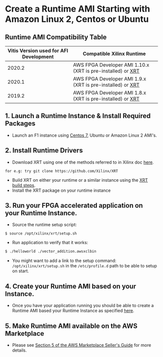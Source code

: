 # Create a Runtime AMI Starting with Amazon Linux 2, Centos or Ubuntu                          

## Runtime AMI Compatibility Table

| Vitis Version used for AFI Development | Compatible Xilinx Runtime |
|--------------------------------------|-----------------------------|
| 2020.2 | AWS FPGA Developer AMI 1.10.x (XRT is pre-installed) or [XRT](https://xilinx.github.io/XRT/2020.2/html/build.html) |
| 2020.1 | AWS FPGA Developer AMI 1.9.x (XRT is pre-installed) or [XRT](https://xilinx.github.io/XRT/2020.1/html/build.html) |
| 2019.2 | AWS FPGA Developer AMI 1.8.x (XRT is pre-installed) or [XRT](https://xilinx.github.io/XRT/2019.2/html/build.html) |

## 1. Launch a Runtime Instance & Install Required Packages 

* Launch an F1 instance using [Centos 7](https://aws.amazon.com/marketplace/pp/B00O7WM7QW), Ubuntu or Amazon Linux 2 AMI's.

## 2. Install Runtime Drivers  
* Download XRT using one of the methods referred to in Xilinx doc [here](https://www.xilinx.com/html_docs/xilinx2020_2/vitis_doc/acceleration_installation.html).
```
for e.g: try git clone https://github.com/Xilinx/XRT
```

* Build XRT on either your runtime or a similar instance using the [XRT build steps](https://xilinx.github.io/XRT/2019.2/html/build.html).
* Install the XRT package on your runtime instance

## 3. Run your FPGA accelerated application on your Runtime Instance.
* Source the runtime setup script:
```
$ source /opt/xilinx/xrt/setup.sh
```
* Run application to verify that it works:
```bash
$ ./helloworld ./vector_addition.awsxclbin 
```
* You might want to add a link to the setup command: `/opt/xilinx/xrt/setup.sh` in the `/etc/profile.d` path to be able to setup on start.

## 4. Create your Runtime AMI based on your Instance.

* Once you have your application running you should be able to create a Runtime AMI based your Runtime Instance as specified [here](http://docs.aws.amazon.com/AWSEC2/latest/UserGuide/creating-an-ami-ebs.html).

## 5. Make Runtime AMI available on the AWS Marketplace

* Please see [Section 5 of the AWS Marketplace Seller's Guide](https://awsmp-loadforms.s3.amazonaws.com/AWS_Marketplace_-_Seller_Guide.pdf#page=19) for more details. 
